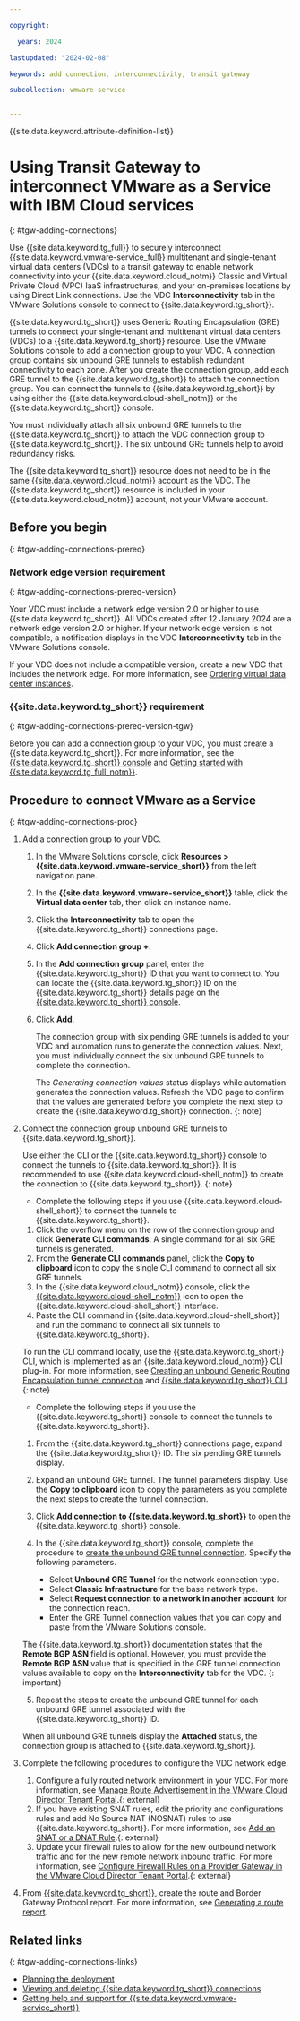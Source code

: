 ```yaml
---

copyright:

  years: 2024

lastupdated: "2024-02-08"

keywords: add connection, interconnectivity, transit gateway

subcollection: vmware-service


---
```


{{site.data.keyword.attribute-definition-list}}

# Using Transit Gateway to interconnect VMware as a Service with IBM Cloud services
{: #tgw-adding-connections}

Use {{site.data.keyword.tg_full}} to securely interconnect {{site.data.keyword.vmware-service_full}} multitenant and single-tenant virtual data centers (VDCs) to a transit gateway to enable network connectivity into your {{site.data.keyword.cloud_notm}} Classic and Virtual Private Cloud (VPC) IaaS infrastructures, and your on-premises locations by using Direct Link connections. Use the VDC **Interconnectivity** tab in the VMware Solutions console to connect to {{site.data.keyword.tg_short}}.

{{site.data.keyword.tg_short}} uses Generic Routing Encapsulation (GRE) tunnels to connect your single-tenant and multitenant virtual data centers (VDCs) to a {{site.data.keyword.tg_short}} resource. Use the VMware Solutions console to add a connection group to your VDC. A connection group contains six unbound GRE tunnels to establish redundant connectivity to each zone. After you create the connection group, add each GRE tunnel to the {{site.data.keyword.tg_short}} to attach the connection group. You can connect the tunnels to {{site.data.keyword.tg_short}} by using either the {{site.data.keyword.cloud-shell_notm}} or the {{site.data.keyword.tg_short}} console.

You must individually attach all six unbound GRE tunnels to the {{site.data.keyword.tg_short}} to attach the VDC connection group to {{site.data.keyword.tg_short}}. The six unbound GRE tunnels help to avoid redundancy risks.

The {{site.data.keyword.tg_short}} resource does not need to be in the same {{site.data.keyword.cloud_notm}} account as the VDC. The {{site.data.keyword.tg_short}} resource is included in your {{site.data.keyword.cloud_notm}} account, not your VMware account.

## Before you begin
{: #tgw-adding-connections-prereq}

### Network edge version requirement
{: #tgw-adding-connections-prereq-version}

Your VDC must include a network edge version 2.0 or higher to use {{site.data.keyword.tg_short}}. All VDCs created after 12 January 2024 are a network edge version 2.0 or higher. If your network edge version is not compatible, a notification displays in the VDC **Interconnectivity** tab in the VMware Solutions console.

If your VDC does not include a compatible version, create a new VDC that includes the network edge. For more information, see [Ordering virtual data center instances](/docs/vmware-service?topic=vmware-service-vdc-adding).

### {{site.data.keyword.tg_short}} requirement
{: #tgw-adding-connections-prereq-version-tgw}

Before you can add a connection group to your VDC, you must create a {{site.data.keyword.tg_short}}. For more information, see the [{{site.data.keyword.tg_short}} console](https://cloud.ibm.com/interconnectivity/transit/provision) and [Getting started with {{site.data.keyword.tg_full_notm}}](/docs/transit-gateway?topic=transit-gateway-getting-started).

## Procedure to connect VMware as a Service
{: #tgw-adding-connections-proc}

1. Add a connection group to your VDC.
   1. In the VMware Solutions console, click **Resources > {{site.data.keyword.vmware-service_short}}** from the left navigation pane.
   2. In the **{{site.data.keyword.vmware-service_short}}** table, click the **Virtual data center** tab, then click an instance name.
   3. Click the **Interconnectivity** tab to open the {{site.data.keyword.tg_short}} connections page.
   4. Click **Add connection group +**.
   5. In the **Add connection group** panel, enter the {{site.data.keyword.tg_short}} ID that you want to connect to. You can locate the {{site.data.keyword.tg_short}} ID on the {{site.data.keyword.tg_short}} details page on the [{{site.data.keyword.tg_short}} console](https://cloud.ibm.com/interconnectivity/transit/provision).
   6. Click **Add**.

      The connection group with six pending GRE tunnels is added to your VDC and automation runs to generate the connection values. Next, you must individually connect the six unbound GRE tunnels to complete the connection.

      The *Generating connection values* status displays while automation generates the connection values. Refresh the VDC page to confirm that the values are generated before you complete the next step to create the {{site.data.keyword.tg_short}} connection.
      {: note}

2. Connect the connection group unbound GRE tunnels to {{site.data.keyword.tg_short}}.

   Use either the CLI or the {{site.data.keyword.tg_short}} console to connect the tunnels to {{site.data.keyword.tg_short}}. It is recommended to use {{site.data.keyword.cloud-shell_notm}} to create the connection to {{site.data.keyword.tg_short}}.
   {: note}

   * Complete the following steps if you use {{site.data.keyword.cloud-shell_short}} to connect the tunnels to {{site.data.keyword.tg_short}}.
   1. Click the overflow menu on the row of the connection group and click **Generate CLI commands**. A single command for all six GRE tunnels is generated.
   2. From the **Generate CLI commands** panel, click the **Copy to clipboard** icon to copy the single CLI command to connect all six GRE tunnels.
   3. In the {{site.data.keyword.cloud_notm}} console, click the [{{site.data.keyword.cloud-shell_notm}}](https://cloud.ibm.com/shell) icon to open the {{site.data.keyword.cloud-shell_short}} interface.
   4. Paste the CLI command in {{site.data.keyword.cloud-shell_short}} and run the command to connect all six tunnels to {{site.data.keyword.tg_short}}.

   To run the CLI command locally, use the {{site.data.keyword.tg_short}} CLI, which is implemented as an {{site.data.keyword.cloud_notm}} CLI plug-in. For more information, see [Creating an unbound Generic Routing Encapsulation tunnel connection](/docs/transit-gateway?topic=transit-gateway-unbound-gre-connection&interface=cli) and [{{site.data.keyword.tg_short}} CLI](/docs/transit-gateway?topic=transit-gateway-transit-gateway-cli&interface=cli).
   {: note}

   * Complete the following steps if you use the {{site.data.keyword.tg_short}} console to connect the tunnels to {{site.data.keyword.tg_short}}.
   1. From the {{site.data.keyword.tg_short}} connections page, expand the {{site.data.keyword.tg_short}} ID. The six pending GRE tunnels display.
   2. Expand an unbound GRE tunnel. The tunnel parameters display. Use the **Copy to clipboard** icon to copy the parameters as you complete the next steps to create the tunnel connection.
   3. Click **Add connection to {{site.data.keyword.tg_short}}** to open the {{site.data.keyword.tg_short}} console.
   4. In the {{site.data.keyword.tg_short}} console, complete the procedure to [create the unbound GRE tunnel connection](/docs/transit-gateway?topic=transit-gateway-unbound-gre-connection&interface=ui). Specify the following parameters.

      * Select **Unbound GRE Tunnel** for the network connection type.
      * Select **Classic Infrastructure** for the base network type.
      * Select **Request connection to a network in another account** for the connection reach.
      * Enter the GRE Tunnel connection values that you can copy and paste from the VMware Solutions console.

   The {{site.data.keyword.tg_short}} documentation states that the **Remote BGP ASN** field is optional. However, you must provide the **Remote BGP ASN** value that is specified in the GRE tunnel connection values available to copy on the **Interconnectivity** tab for the VDC.
   {: important}

   5. Repeat the steps to create the unbound GRE tunnel for each unbound GRE tunnel associated with the {{site.data.keyword.tg_short}} ID.

   When all unbound GRE tunnels display the **Attached** status, the connection group is attached to {{site.data.keyword.tg_short}}.

3. Complete the following procedures to configure the VDC network edge.
   1. Configure a fully routed network environment in your VDC. For more information, see [Manage Route Advertisement in the VMware Cloud Director Tenant Portal](https://docs.vmware.com/en/VMware-Cloud-Director/10.5/VMware-Cloud-Director-Tenant-Guide/GUID-6DEC4DF7-2168-4162-8BD1-42BCD555DBF9.html).{: external}
   2. If you have existing SNAT rules, edit the priority and configurations rules and add No Source NAT (NOSNAT) rules to use {{site.data.keyword.tg_short}}. For more information, see [Add an SNAT or a DNAT Rule](https://docs.vmware.com/en/VMware-Cloud-Director/10.4/VMware-Cloud-Director-Tenant-Portal-Guide/GUID-1DE460AE-DCCC-4BC8-96AC-52D06A4AFDE3.html).{: external}
   3. Update your firewall rules to allow for the new outbound network traffic and for the new remote network inbound traffic. For more information, see [Configure Firewall Rules on a Provider Gateway in the VMware Cloud Director Tenant Portal](https://docs.vmware.com/en/VMware-Cloud-Director/10.5/VMware-Cloud-Director-Tenant-Guide/GUID-613FAF16-6543-4A4A-B29A-1F88297A7C0E.html).{: external}

4.  From [{{site.data.keyword.tg_short}}](https://cloud.ibm.com/interconnectivity/transit/provision), create the route and Border Gateway Protocol report. For more information, see [Generating a route report](/docs/transit-gateway?topic=transit-gateway-route-reports&interface=ui).

## Related links
{: #tgw-adding-connections-links}

* [Planning the deployment](/docs/vmware-service?topic=vmware-service-tenant-plan-deploy)
* [Viewing and deleting {{site.data.keyword.tg_short}} connections](/docs/vmware-service?topic=vmware-service-tgw-viewing-deleting-connections)
* [Getting help and support for {{site.data.keyword.vmware-service_short}}](/docs/vmware-service?topic=vmware-service-support)

